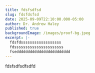 ```yaml
---
title: fdsfsdfsd
slug: fdsfdsfsd
date: 2025-09-09T22:10:00.000-05:00
author: Dr. Andrew Haley
published: true
backgroundImage: /images/proof-bg.jpeg
excerpt: |-
  fdsfdssssssssssssssssss
  fdssssssssssssssssssssss
  fsedddddddddddddddddddddddd
---
```

fdsfsdfsdfsdfd
